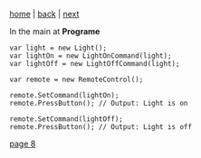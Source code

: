 [home](./page01.md) | [back](./page06.md) | [next](./page08.md)

In the main at **Programe**
```
var light = new Light();
var lightOn = new LightOnCommand(light);
var lightOff = new LightOffCommand(light);

var remote = new RemoteControl();

remote.SetCommand(lightOn);
remote.PressButton(); // Output: Light is on

remote.SetCommand(lightOff);
remote.PressButton(); // Output: Light is off
```

[page 8](./page08.md)
